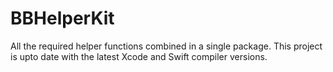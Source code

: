 # BBHelperKit

All the required helper functions combined in a single package. This project is upto date with the latest Xcode and Swift compiler versions.

